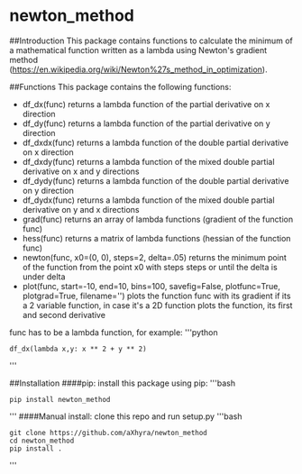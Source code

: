 newton_method
=============

##Introduction
This package contains functions to calculate the minimum of a mathematical function written as a lambda using Newton's
gradient method (https://en.wikipedia.org/wiki/Newton%27s_method_in_optimization).

##Functions
This package contains the following functions:
* df_dx(func) returns a lambda function of the partial derivative on x direction
* df_dy(func) returns a lambda function of the partial derivative on y direction
* df_dxdx(func) returns a lambda function of the double partial derivative on x direction
* df_dxdy(func) returns a lambda function of the mixed double partial derivative on x and y directions
* df_dydy(func) returns a lambda function of the double partial derivative on y direction
* df_dydx(func) returns a lambda function of the mixed double partial derivative on y and x directions
* grad(func) returns an array of lambda functions (gradient of the function func)
* hess(func) returns a matrix of lambda functions (hessian of the function func)
* newton(func, x0=(0, 0), steps=2, delta=.05) returns the minimum point of the function from the point x0 with steps
steps or until the delta is under delta
* plot(func, start=-10, end=10, bins=100, savefig=False, plotfunc=True, plotgrad=True, filename='') plots the function
func with its gradient if its a 2 variable function, in case it's a 2D function plots the function, its first and second
derivative

func has to be a lambda function, for example: 
'''python

    df_dx(lambda x,y: x ** 2 + y ** 2)
'''

##Installation
####pip:
install this package using pip:
'''bash

    pip install newton_method
'''
####Manual install:
clone this repo and run setup.py
'''bash
 
    git clone https://github.com/aXhyra/newton_method
    cd newton_method
    pip install .
'''

